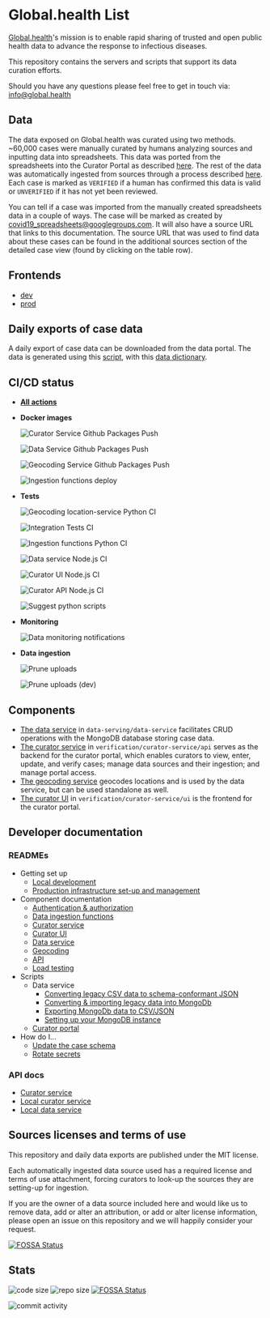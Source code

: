 # Global.health List

[Global.health](https://global.health)'s mission is to enable rapid sharing of trusted and open public health data to
advance the response to infectious diseases.

This repository contains the servers and scripts that support its data curation efforts.

Should you have any questions please feel free to get in touch via: info@global.health

## Data

The data exposed on Global.health was curated using two methods. ~60,000 cases were manually curated by humans analyzing sources and inputting data into spreadsheets. This data was ported from the spreadsheets into the Curator Portal as described [here](https://github.com/globaldothealth/list/blob/main/data-serving/scripts/convert-data#converting-line-list-data). The rest of the data was automatically ingested from sources through a process described [here](https://github.com/globaldothealth/list/tree/main/ingestion/functions#ingestion-functions). Each case is marked as `VERIFIED` if a human has confirmed this data is valid or `UNVERIFIED` if it has not yet been reviewed.

You can tell if a case was imported from the manually created spreadsheets data in a couple of ways. The case will be marked as created by covid19_spreadsheets@googlegroups.com. It will also have a source URL that links to this documentation. The source URL that was used to find data about these cases can be found in the additional sources section of the detailed case view (found by clicking on the table row).

## Frontends

- [dev](https://dev-data.covid-19.global.health)
- [prod](https://data.covid-19.global.health)

## Daily exports of case data

A daily export of case data can be downloaded from the data portal. The data
is generated using this [script](data-serving/scripts/export-data/README.md), with
this [data dictionary](data-serving/scripts/export-data/functions/01-split/fields.txt).

## CI/CD status

* [**All actions**](https://github.com/globaldothealth/list/actions)

* **Docker images**

   ![Curator Service Github Packages Push](https://github.com/globaldothealth/list/workflows/Curator%20Service%20Github%20Packages%20Push/badge.svg)

   ![Data Service Github Packages Push](https://github.com/globaldothealth/list/workflows/Data%20Service%20Github%20Packages%20Push/badge.svg)

   ![Geocoding Service Github Packages Push](https://github.com/globaldothealth/list/actions/workflows/geocoding-service-package.yml/badge.svg)

   ![Ingestion functions deploy](https://github.com/globaldothealth/list/actions/workflows/ingestion-functions-deploy.yml/badge.svg)

* **Tests**

   ![Geocoding location-service Python CI](https://github.com/globaldothealth/list/actions/workflows/geocoding-service-python.yml/badge.svg)

   ![Integration Tests CI](https://github.com/globaldothealth/list/workflows/Integration%20Tests%20CI/badge.svg)

   ![Ingestion functions Python CI](https://github.com/globaldothealth/list/workflows/Ingestion%20functions%20Python%20CI/badge.svg)

   ![Data service Node.js CI](https://github.com/globaldothealth/list/workflows/Data%20service%20Node.js%20CI/badge.svg)

   ![Curator UI Node.js CI](https://github.com/globaldothealth/list/workflows/Curator%20UI%20Node.js%20CI/badge.svg)

   ![Curator API Node.js CI](https://github.com/globaldothealth/list/workflows/Curator%20API%20Node.js%20CI/badge.svg)

   ![Suggest python scripts](https://github.com/globaldothealth/list/workflows/Suggest%20python%20scripts/badge.svg)

* **Monitoring**

   ![Data monitoring notifications](https://github.com/globaldothealth/list/actions/workflows/monitoring-notify.yml/badge.svg)

* **Data ingestion**

   ![Prune uploads](https://github.com/globaldothealth/list/actions/workflows/prune-uploads-prod.yml/badge.svg)

   ![Prune uploads (dev)](https://github.com/globaldothealth/list/actions/workflows/prune-uploads-dev.yml/badge.svg)


## Components

- [The data service](data-serving/data-service) in `data-serving/data-service` facilitates CRUD operations with the
  MongoDB database storing case data.
- [The curator service](verification/curator-service/api) in `verification/curator-service/api` serves as the backend
  for the curator portal, which enables curators to view, enter, update, and verify cases; manage data sources and their
  ingestion; and manage portal access.
- [The geocoding service](geocoding/location-service) geocodes locations and is
  used by the data service, but can be used standalone as well.
- [The curator UI](verification/curator-service/ui) in `verification/curator-service/ui` is the frontend for the curator
  portal.

## Developer documentation

### READMEs

- Getting set up
  - [Local development](dev/README.md)
  - [Production infrastructure set-up and management](aws/README.md)
- Component documentation
  - [Authentication & authorization](verification/curator-service/auth.md)
  - [Data ingestion functions](ingestion/functions/README.md)
  - [Curator service](verification/curator-service/api/README.md)
  - [Curator UI](verification/curator-service/ui/README.md)
  - [Data service](data-serving/data-service/README.md)
  - [Geocoding](data-serving/data-service/src/geocoding/README.md)
  - [API](verification/curator-service/api/openapi/openapi.yaml)
  - [Load testing](loadtest/README.md)
- Scripts
  - Data service
    - [Converting legacy CSV data to schema-conformant JSON](data-serving/scripts/convert-data/README.md)
    - [Converting & importing legacy data into MongoDb](data-serving/scripts/data-pipeline/README.md)
    - [Exporting MongoDb data to CSV/JSON](data-serving/scripts/export-data/README.md)
    - [Setting up your MongoDB instance](data-serving/scripts/setup-db/README.md)
  - [Curator portal](verification/scripts/README.md)
- How do I...
  - [Update the case schema](data-serving/README.md)
  - [Rotate secrets](aws/README.md#secrets)

### API docs

- [Curator service](https://data.covid-19.global.health/api-docs)
- [Local curator service](http://localhost:3001/api-docs)
- [Local data service](http://localhost:3000/api-docs)

## Sources licenses and terms of use

This repository and daily data exports are published under the MIT license.

Each automatically ingested data source used has a required license and terms of use attachment, forcing curators to look-up the sources they are setting-up for ingestion.

If you are the owner of a data source included here and would like us to remove data, add or alter an attribution, or add or alter license information, please open an issue on this repository and we will happily consider your request.


[![FOSSA Status](https://app.fossa.com/api/projects/git%2Bgithub.com%2Fglobaldothealth%2Flist.svg?type=large)](https://app.fossa.com/projects/git%2Bgithub.com%2Fglobaldothealth%2Flist?ref=badge_large)

## Stats

![code size](https://img.shields.io/github/languages/code-size/globaldothealth/list) ![repo size](https://img.shields.io/github/repo-size/globaldothealth/list)
[![FOSSA Status](https://app.fossa.com/api/projects/git%2Bgithub.com%2Fglobaldothealth%2Flist.svg?type=shield)](https://app.fossa.com/projects/git%2Bgithub.com%2Fglobaldothealth%2Flist?ref=badge_shield)

![commit activity](https://img.shields.io/github/commit-activity/w/globaldothealth/list)
